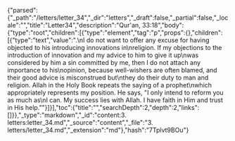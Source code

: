 {"parsed":{"_path":"/letters/letter_34","_dir":"letters","_draft":false,"_partial":false,"_locale":"","title":"Letter34","description":"Qur'an, 33:18","body":{"type":"root","children":[{"type":"element","tag":"p","props":{},"children":[{"type":"text","value":".\nI do not want to offer any excuse for having objected to his introducing innovations in\nreligion. If my objections to the introduction of innovation and my advice to him to give it up\nwas considered by him a sin committed by me, then I do not attach any importance to his\nopinion, because well-wishers are often blamed, and their good advice is misconstrued but\nthey do their duty to man and religion. Allah in the Holy Book repeats the saying of a prophet\nwhich appropriately represents my position. He says, \"I only intend to reform you as much as\nI can. My success lies with Allah. I have faith in Him and trust in His help.\""}]}],"toc":{"title":"","searchDepth":2,"depth":2,"links":[]}},"_type":"markdown","_id":"content:3. letters:letter_34.md","_source":"content","_file":"3. letters/letter_34.md","_extension":"md"},"hash":"7Tplvt9BOu"}